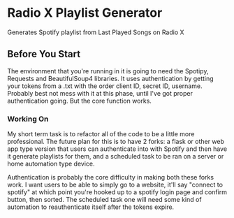 # Radio X Playlist Generator

Generates Spotify playlist from Last Played Songs on Radio X 

## Before You Start

The environment that you're running in it is going to need the Spotipy, Requests and BeautifulSoup4 libraries. It uses authentication by getting your tokens from a .txt with the order client ID, secret ID, username. Probably best not mess with it at this phase, until I've got proper authentication going. But the core function works.

### Working On 

My short term task is to refactor all of the code to be a little more professional. The future plan for this is to have 2 forks: a flask or other web app type version that users can authenticate into with Spotify and then have it generate playlists for them, and a scheduled task to be ran on a server or home automation type device.

Authentication is probably the core difficulty in making both these forks work. I want users to be able to simply go to a website, it'll say "connect to spotify" at which point you're hooked up to a spotify login page and confirm button, then sorted. The scheduled task one will need some kind of automation to reauthenticate itself after the tokens expire.

